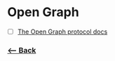 # Open Graph

- [ ] [The Open Graph protocol docs](http://ogp.me/)

### [<-- Back](https://github.com/simoneas02/crazy-learning/)
